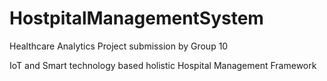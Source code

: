 # HostpitalManagementSystem
Healthcare Analytics Project submission by Group 10

IoT and Smart technology based holistic Hospital Management Framework
